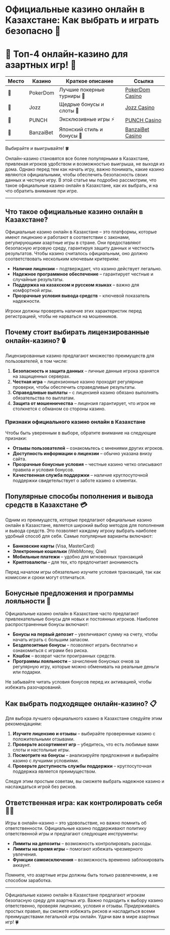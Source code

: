 # Официальные казино онлайн в Казахстане: Как выбрать и играть безопасно 🎰
# 🎰 Топ-4 онлайн-казино для азартных игр! 💸

| Место | Казино     | Краткое описание                 | Ссылка                                    |
|-------|------------|-----------------------------------|-------------------------------------------|
| 🥇    | PokerDom   | Лучшие покерные турниры 🎲        | [PokerDom Casino](https://brandplay.link/Bxg7SC7H)    |
| 🥈    | Jozz       | Щедрые бонусы и слоты 🎁          | [Jozz Casino](https://tk435zi5i9.com/alt/jozz/registration?e8250665e216213938eeaefaf3e61c0a)   |
| 🥉    | PUNCH      | Эксклюзивные игры ⚡              | [PUNCH Casino](https://betpunch1.com/d638d6d39)       |
| 🏅    | BanzaiBet  | Японский стиль и бонусы 🏮        | [BanzaiBet Casino](https://bnzstr009.com/e9rVJ)        |

Выбирайте и выигрывайте! 🍀

Онлайн-казино становятся все более популярными в Казахстане, привлекая игроков удобством и возможностью выигрыша, не выходя из дома. Однако перед тем как начать игру, важно понимать, какие казино являются официальными, чтобы обеспечить безопасность своих данных и честную игру. В этой статье мы подробно рассмотрим, что такое официальные казино онлайн в Казахстане, как их выбрать, и на что обратить внимание при игре.

---

## Что такое официальные казино онлайн в Казахстане?

Официальные казино онлайн в Казахстане – это платформы, которые имеют лицензию и работают в соответствии с законами, регулирующими азартные игры в стране. Они предоставляют безопасную игровую среду, гарантируя защиту данных и честность результатов. Чтобы казино считалось официальным, оно должно соответствовать нескольким ключевым критериям:

- **Наличие лицензии** – подтверждает, что казино действует легально.
- **Надежное программное обеспечение** – гарантирует честные и случайные результаты.
- **Поддержка на казахском и русском языках** – важно для комфортной игры.
- **Прозрачные условия вывода средств** – ключевой показатель надежности.

Игроки должны проверять наличие этих характеристик перед регистрацией, чтобы не нарваться на мошенников.

## Почему стоит выбирать лицензированные онлайн-казино? 🔒

Лицензированные казино предлагают множество преимуществ для пользователей, в том числе:

1. **Безопасность и защита данных** – личные данные игрока хранятся на защищенных серверах.
2. **Честная игра** – лицензионные казино проходят регулярные проверки, чтобы обеспечить справедливые результаты.
3. **Справедливые выплаты** – с лицензией казино обязано выполнять обязательства по выплатам.
4. **Защита от мошенничества** – лицензия гарантирует, что игрок не столкнется с обманом со стороны казино.

### Признаки официального казино онлайн в Казахстане

Чтобы быть уверенным в выборе, обратите внимание на следующие признаки:

- **Отзывы пользователей** – ознакомьтесь с мнениями других игроков.
- **Доступность информации о лицензии** – обычно указана внизу сайта.
- **Прозрачные бонусные условия** – честные казино четко описывают правила и условия бонусов.
- **Качественная служба поддержки** – наличие круглосуточной поддержки свидетельствует о заботе казино о клиентах.

## Популярные способы пополнения и вывода средств в Казахстане 💳

Одним из преимуществ, которые предлагают официальные казино онлайн в Казахстане, является широкий выбор методов для пополнения и вывода средств. Это позволяет каждому игроку выбрать наиболее удобный способ для себя. Самые популярные варианты включают:

- **Банковские карты** (Visa, MasterCard)
- **Электронные кошельки** (WebMoney, Qiwi)
- **Мобильные платежи** – удобно для мгновенных транзакций
- **Криптовалюты** – для тех, кто предпочитает анонимность

Перед началом игры обязательно изучите условия транзакций, так как комиссии и сроки могут отличаться.

## Бонусные предложения и программы лояльности 🎁

Официальные казино онлайн в Казахстане часто предлагают привлекательные бонусы для новых и постоянных игроков. Наиболее распространенные бонусы включают:

- **Бонусы на первый депозит** – увеличивают сумму на счету, чтобы начать играть с большим запасом.
- **Бездепозитные бонусы** – позволяют играть бесплатно и ознакомиться с играми без риска.
- **Кэшбэк** – возврат части проигранных средств.
- **Программы лояльности** – зачисление бонусных очков за регулярную игру, которые можно обменивать на реальные деньги или подарки.

Не забывайте читать условия бонусов перед их активацией, чтобы избежать разочарований.

## Как выбрать подходящее онлайн-казино? 📋

Для выбора лучшего официального казино в Казахстане следуйте этим рекомендациям:

1. **Изучите лицензию и отзывы** – выбирайте проверенные казино с положительными отзывами.
2. **Проверьте ассортимент игр** – убедитесь, что есть любимые вами слоты и настольные игры.
3. **Посмотрите на бонусы** – анализируйте предложения и выбирайте казино с лучшими условиями.
4. **Проверьте доступность службы поддержки** – круглосуточная поддержка является преимуществом.

Следуя этим простым советам, вы сможете выбрать надежное казино и наслаждаться игрой без рисков.

## Ответственная игра: как контролировать себя 🧘‍♂️

Игры в онлайн-казино – это удовольствие, но важно помнить об ответственности. Официальные казино поддерживают политику ответственной игры и предлагают следующие инструменты:

- **Лимиты на депозиты** – возможность контролировать расходы.
- **Лимиты на время игры** – помогают избежать чрезмерного увлечения.
- **Функции самоисключения** – возможность временно заблокировать аккаунт.

Помните, что азартные игры должны быть только развлечением, а не способом заработка.

---

Официальные казино онлайн в Казахстане предлагают игрокам безопасную среду для азартных игр. Важно подходить к выбору казино ответственно, проверяя лицензию, условия и отзывы. Придерживаясь простых правил, вы сможете избежать рисков и насладиться всеми преимуществами легальной игры онлайн. Удачи вам в мире азартных игр! 🍀

---

